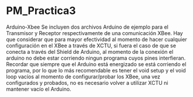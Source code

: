 # PM_Practica3
Arduino-Xbee
Se incluyen dos archivos Arduino de ejemplo para el Transmisor y Receptor respectivamente de una comunicación XBee.
Hay que considerar que para mayor efectividad al momento de hacer cualquier configuración en el XBee a través de XCTU, si fuera el caso de que se conecta a través del Shield de Arduino, al momento de la conexión el arduino no debe estar corriendo ningun programa cuyos pines interfieran.
Recordar que siempre que el Arduino está energizado se está corriendo el programa, por lo que lo más recomendable es tener el void setup y el void loop vacíos al momento de configurar/probar los XBee, una vez configurados y probados, no es necesario volver a utilizar XCTU ni mantener vacío el Arduino.
